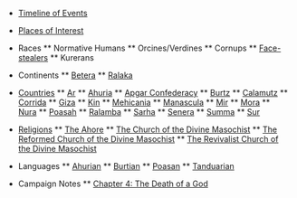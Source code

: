  * [Timeline of Events](/timeline.md)
 * [Places of Interest](/places/)
 
 * Races
 ** Normative Humans
 ** Orcines/Verdines
 ** Cornups
 ** [Face-stealers](https://www.dndbeyond.com/races/685721-face-stealer)
 ** Kurerans

 * Continents
 ** [Betera](/continents/betera.md)
 ** [Ralaka](/continents/ralaka.md)
 
 * [Countries](/countries/)
 ** [Ar](/countries/ar.md)
 ** [Ahuria](/countries/ahuria.md)
 ** [Apgar Confederacy](/countries/apgar.md)
 ** [Burtz](/countries/burtz.md)
 ** [Calamutz](/countries/calamutz.md)
 ** [Corrida](/countries/corrida.md)
 ** [Giza](/countries/giza.md)
 ** [Kin](/countries/kin.md)
 ** [Mehicania](/countries/mehicania.md)
 ** [Manascula](/countries/manascula.md)
 ** [Mir](/countries/mir.md)
 ** [Mora](/countries/mora.md)
 ** [Nura](/countries/nura.md)
 ** [Poasah](countries/poasah.md)
 ** [Ralamba](/countries/ralamba.md)
 ** [Sarha](/countries/sarha.md)
 ** [Senera](/countries/senera.md)
 ** [Summa](/countries/summa.md)
 ** [Sur](/countries/sur.md)
  
 * [Religions](religions.md)
 ** [The Ahore](religions/ahore.md)
 ** [The Church of the Divine Masochist](religions/divine-masochist.md)
 ** [The Reformed Church of the Divine Masochist](religions/reformed-divine-masochist.md)
 ** [The Revivalist Church of the Divine Masochist](religions/revivalist-divine-masochist.md)
 
 * Languages
 ** [Ahurian](languages/ahurian.md)
 ** [Burtian](languages/burtian.md)
 ** [Poasan](languages/poasan.md)
 ** [Tanduarian](languages/tanduarian.md)

 * Campaign Notes
 ** [Chapter 4: The Death of a God](/campaign-notes/04-death-of-a-god/)